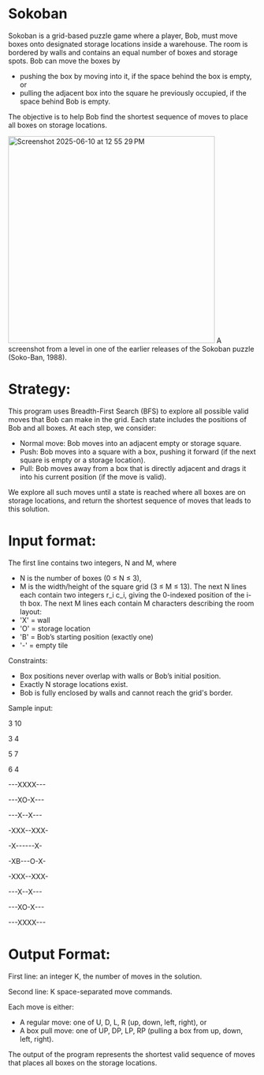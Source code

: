 # Sokoban
Sokoban is a grid-based puzzle game where a player, Bob, must move boxes onto designated storage locations inside a warehouse. The room is bordered by walls and contains an equal number of boxes and storage spots. 
Bob can move the boxes by 
- pushing the box by moving into it, if the space behind the box is empty, or
- pulling the adjacent box into the square he previously occupied, if the space behind Bob is empty.


The objective is to help Bob find the shortest sequence of moves to place all boxes on storage locations.

<img width="419" alt="Screenshot 2025-06-10 at 12 55 29 PM" src="https://github.com/user-attachments/assets/db15a781-0937-41c5-9d75-e950d22d4429" />
A screenshot from a level in one of the earlier releases of the Sokoban puzzle (Soko-Ban, 1988).

# Strategy:
This program uses Breadth-First Search (BFS) to explore all possible valid moves that Bob can make in the grid. Each state includes the positions of Bob and all boxes. At each step, we consider:
- Normal move: Bob moves into an adjacent empty or storage square.
- Push: Bob moves into a square with a box, pushing it forward (if the next square is empty or a storage location).
- Pull: Bob moves away from a box that is directly adjacent and drags it into his current position (if the move is valid).


We explore all such moves until a state is reached where all boxes are on storage locations, and return the shortest sequence of moves that leads to this solution.

# Input format:
The first line contains two integers, N and M, where
- N is the number of boxes (0 ≤ N ≤ 3),
- M is the width/height of the square grid (3 ≤ M ≤ 13).
The next N lines each contain two integers r_i c_i, giving the 0-indexed position of the i-th box.
The next M lines each contain M characters describing the room layout:
- 'X' = wall
- 'O' = storage location
- 'B' = Bob’s starting position (exactly one)
- '-' = empty tile

Constraints:
- Box positions never overlap with walls or Bob’s initial position.
- Exactly N storage locations exist.
- Bob is fully enclosed by walls and cannot reach the grid's border.

Sample input:

3 10

3 4

5 7

6 4

---XXXX---

---XO-X---

---X--X---

-XXX--XXX-

-X------X-

-XB---O-X-

-XXX--XXX-

---X--X---

---XO-X---

---XXXX---

# Output Format:
First line: an integer K, the number of moves in the solution.

Second line: K space-separated move commands.

Each move is either:
- A regular move: one of U, D, L, R (up, down, left, right), or
- A box pull move: one of UP, DP, LP, RP (pulling a box from up, down, left, right).

The output of the program represents the shortest valid sequence of moves that places all boxes on the storage locations.





